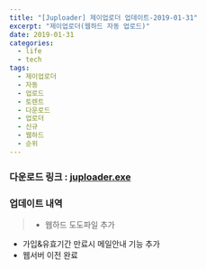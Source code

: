 ```yaml
---
title: "[Juploader] 제이업로더 업데이트-2019-01-31"
excerpt: "제이업로더(웹하드 자동 업로드)"
date: 2019-01-31
categories:
  - life
  - tech
tags:
  - 제이업로더
  - 자동
  - 업로드
  - 토렌트
  - 다운로드
  - 업로더
  - 신규
  - 웹하드
  - 순위
---
```

### 다운로드 링크 : [juploader.exe](http://34.73.229.249/download/jloader)

### 업데이트 내역
>- 웹하드 도도파일 추가
- 가입&유효기간 만료시 메일안내 기능 추가
- 웹서버 이전 완료